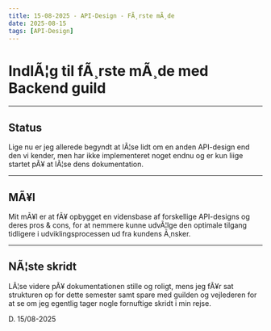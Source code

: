 ```yaml
---
title: 15-08-2025 - API-Design - FÃ¸rste mÃ¸de
date: 2025-08-15
tags: [API-Design]
---
```


# IndlÃ¦g til fÃ¸rste mÃ¸de med Backend guild

---

## Status

Lige nu er jeg allerede begyndt at lÃ¦se lidt om en anden API-design end den vi kender, men har ikke implementeret noget endnu og er kun liige startet pÃ¥ at lÃ¦se dens dokumentation.


---

## MÃ¥l

Mit mÃ¥l er at fÃ¥ opbygget en vidensbase af forskellige API-designs og deres pros & cons, for at nemmere kunne udvÃ¦lge den optimale tilgang tidligere i udviklingsprocessen ud fra kundens Ã¸nsker.

---

## NÃ¦ste skridt

LÃ¦se videre pÃ¥ dokumentationen stille og roligt, mens jeg fÃ¥r sat strukturen op for dette semester samt spare med guilden og vejlederen for at se om jeg egentlig tager nogle fornuftige skridt i min rejse.

D. 15/08-2025
